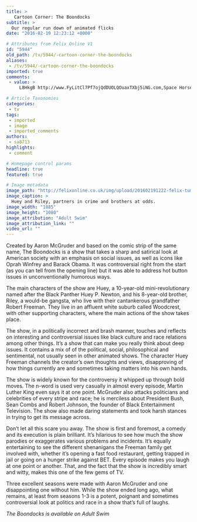 ```yaml
---
title: >
   Cartoon Corner: The Boondocks
subtitle: >
  Our regular run down of animated flicks
date: "2016-02-19 12:23:12 +0000"

# Attributes from Felix Online V1
id: "5944"
old_path: /tv/5944/-cartoon-corner-the-boondocks
aliases:
 - /tv/5944/-cartoon-corner-the-boondocks
imported: true
comments:
 - value: >
     L8HkgB http://www.FyLitCl7Pf7ojQdDUOLQOuaxTXbj5iNG.com,Space Horses, Katherine! Now there's a new idea! Lynn, I think the reason my bits of writing have survived may be because I was unreasonably secretive about them and hid them away at the bottom of drawers, etc. Anyway, I'm glad thery're still around, and I don't feel the need to burn them - unlike my journals: those are TRULY emLsrrasaing.biz, I know some of your childhood writing has survived! Poetry, too! :-))

# Article Taxonomies
categories:
 - tv
tags:
 - imported
 - image
 - imported_comments
authors:
 - sa8713
highlights:
 - comment

# Homepage control params
headline: true
featured: true

# Image metadata
image_path: "http://felixonline.co.uk/img/upload/201602191222-felix-tumblr_mt6jj9UTQa1rgam01o1_1280.jpg"
image_caption: >
  Huey and Riley, partners in crime and brothers at odds.
image_width: "1885"
image_height: "1080"
image_attribution: "Adult Swim"
image_attribution_link: ""
video_url: ""
---
```


Created by Aaron McGruder and based on the comic strip of the same name, The Boondocks is a show that takes a sharp and satirical look at American society with an emphasis on social issues, as well as icons like Oprah Winfrey and Barack Obama. It was controversial right from the start (as you can tell from the opening line) but it was able to address hot button issues in unconventionally humorous ways.

The main characters of the show are Huey, a 10-year-old mini-revolutionary named after the Black Panther Huey P. Newton, and his 8-year-old brother, Riley, a would-be gangsta, who live with their cantankerous grandfather Robert Freeman. They live in an affluent white suburb called Woodcrest, with other supporting characters, where the main actions of the show takes place.

The show, in a politically incorrect and brash manner, touches and reflects on interesting and controversial issues like black culture and race relations among other things. It’s a show that can make you really think about deep issues. It contains a mix of of the political, social, philosophical and sentimental, not usually seen in other animated shows. The character Huey Freeman channels the creator’s own thoughts and views, disapproving of how things currently are and sometimes taking matters into his own hands.

The show is widely known for the controversy it whipped up through bold moves. The n-word is used very casually in almost every episode, Martin Luther King even says it at one point. McGruder also attacks politicians and celebrities of every stripe and race; he is merciless about President Bush, Sean Combs and Robert Johnson, the founder of Black Entertainment Television. The show also made daring statements and took harsh stances in trying to get its message across.

Don’t let all this scare you away. The show is first and foremost, a comedy and its execution is plain brilliant. It’s hilarious to see how much the show parodies or exaggerates various problems and incidents. It’s equally entertaining to see the different shenanigans the Freeman family get involved with, whether it’s opening a fast food restaurant, getting trapped in jail or going on a hunger strike against BET. Every episode makes you laugh at one point or another. That, and the fact that the show is incredibly smart and witty, makes this one of the few gems of TV.

Three excellent seasons were made with Aaron McGruder and one disappointing one without him. While the show ended long ago, what remains, at least from seasons 1-3 is a potent, poignant and sometimes controversial look at politics and race in a show that’s full of laughs.

_The Boondocks is available on Adult Swim_
